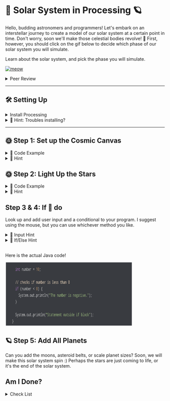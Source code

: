 # 🌌 Solar System in Processing 🪐

Hello, budding astronomers and programmers! Let's embark on an interstellar journey to create a model of our solar system at a certain point in time. Don't worry, soon we'll make those celestial bodies revolve! 🚀 First, however, you should click on the gif below to decide which phase of our solar system you will simulate. 


Learn about the solar system, and pick the phase you will simulate.

<a href="https://youtu.be/TBikbn5XJhg?feature=shared"><img src="solar.gif" alt="meow" width="500" height="500"></a>

<details>
<summary>Peer Review</summary>
    
Before moving on, you must have your idea/plan peer-reviewed by three other students, and you will be asked to know what the <a href="https://processing.org/reference/translate_.html"> `translate(x,y)` function</a> does, use user input via the mouse, use a conditional based on said input, create three unique pretty shapes 💖, pick one artistic aspect, light, color, shadows, etc to focus on, pick one scientific aspect to focus on, stars, planets, moons, gas clouds
    
1. When Being reviewed: Create a flow chart of your program logic. Then, explain how said logic will represent stage X, the science aspect, of our solar system, by doing x,y, and z, the artistic aspect, to your peers. Record your feedback from peers for credit.
    
2. When Reviewing: Provide a grow, glow, and original comment 
</details>

---


## 🛠 Setting Up

<details>
    <summary>Install Processing</summary>
    <br>
    1. Get the IDE
    - Visit <a href= "https://processing.org/download/"> Processing's download Page</a>
    - Install and launch Processing. It's like our spaceship control room!

   2. **Ensure You're in Java Mode**:
    - Processing uses Java by default. Just ensure you see 'Java' in the top right.
    
</details>



<details>
  <summary>🌟 Hint: Troubles installing?</summary>
Make sure you have the right version for your operating system. If you get stuck, ask a classmate or your teacher for help.
</details>

---

## 🌞 Step 1: Set up the Cosmic Canvas

<details>
  <summary>👾 Code Example</summary>

<img src="space.png" height="500" width="700">
</details>

<details>
<summary>🌟 Hint</summary>
    
"The `size(800, 600);` sets our universe's width and height. Feel free to make it bigger or smaller!"


</details>


## 🌞 Step 2: Light Up the Stars
<details>
  <summary>👾 Code Example</summary>
    <img src="sun.png" height="500" width="700">


</details>

<details>
  <summary>🌟 Hint</summary>
   
 The `ellipse(400, 300, 100, 100);` function draws the sun. The first two values set the position (x,y), and the last two values set the width and height of the ellipse.
    <br>
    <br>
        <img src="ellipse.png" alt="meow" width="500" height="500">
        <br>
        <br>
You already have been making flow charts and using conditionals! here is a basic condition in java!
<br>
<br>
        <img src="java_if_code" alt="meow" width="500" height="500">

</details>

## Step 3 & 4:  If 🐁 do
Look up and add user input and a conditional to your program. I suggest using the mouse, but you can use whichever method you like. 

<details>
  <summary>🌟 Input Hint</summary>
    Input is the first thing I think about. What data does the program need? Check out this link to see how processing allows a programmer to create interactive works of art!
    <br>
    <br>
        <a href=https://processing.org/examples/mousefunctions.html > Processing Mouse Example </a>
</details>

<details>
  <summary>🌟 If/Else Hint</summary>
   If statements in Java are the same as in every language. The only change is in the structure of the words, i.e., syntax.
    <br>
    <br>
    <img src="java_if_else.png" alt="meow" width="500" height="500">
 
</details>    
<br>

Here is the actual Java code!

<img src="java_if_code.png" alt="meow" width="400" height="200">


## 🪐 Step 5: Add All Planets

Can you add the moons, asteroid belts, or scale planet sizes? Soon, we will make this
solar system spin :) Perhaps the stars are just coming to life, or it's the end of the solar system.

## Am I Done?
<details>
    <summary>Check List</summary>
    - Peer review document
    - Flow Chart
    - User input used
    - Conditional Statement used
    - Art aspect clear
    - Science aspect clear
    - 3 unique shapes
    - 3 unqiue colors
    - Video Reflection
</details>






